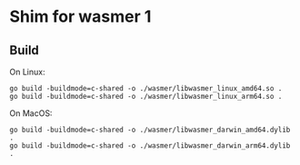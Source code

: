 # Shim for wasmer 1

## Build

On Linux:

```
go build -buildmode=c-shared -o ./wasmer/libwasmer_linux_amd64.so .
go build -buildmode=c-shared -o ./wasmer/libwasmer_linux_arm64.so .
```

On MacOS:

```
go build -buildmode=c-shared -o ./wasmer/libwasmer_darwin_amd64.dylib .
go build -buildmode=c-shared -o ./wasmer/libwasmer_darwin_arm64.dylib .
```
